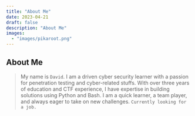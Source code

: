 ```yaml
---
title: "About Me"
date: 2023-04-21
draft: false
description: "About Me"
images:
  - "images/pikaroot.png"
---
```


## About Me

>My name is `David`. I am a driven cyber security learner with a passion for penetration testing and cyber-related stuffs. With over three years of education and CTF experience, I have expertise in building solutions using Python and Bash. I am a quick learner, a team player, and always eager to take on new challenges. `Currently looking for a job.`
